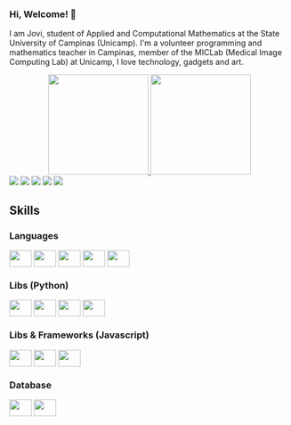 ### Hi, Welcome! 👋
I am Jovi, student of Applied and Computational Mathematics at the State University of Campinas (Unicamp).
I'm a volunteer programming and mathematics teacher in Campinas, member of the MICLab (Medical Image Computing Lab) at Unicamp, I love technology, gadgets and art.

<div align="center">
  <a href="https://github.com/Archesz">
  <img height="180em" src="https://github-readme-stats.vercel.app/api?username=Archesz&show_icons=true&theme=dark&include_all_commits=true&count_private=true"/>
  <img height="180em" src="https://github-readme-stats.vercel.app/api/top-langs/?username=Archesz&layout=compact&langs_count=7&theme=dark"/>
</div>
  
<div> 
  <a href="https://www.instagram.com/jovi.arch/" target="_blank"><img src="https://img.shields.io/badge/-Instagram-%23E4405F?style=for-the-badge&logo=instagram&logoColor=white" target="_blank"></a>
 	<a href="/" target="_blank"><img src="https://img.shields.io/badge/Medium-12100E?style=for-the-badge&logo=medium&logoColor=white" target="_blank"></a>
  <a href="/" target="_blank"><img src="https://img.shields.io/badge/Discord-7289DA?style=for-the-badge&logo=discord&logoColor=white" target="_blank"></a> 
  <a href = "mailto:jv86679@gmail.com"><img src="https://img.shields.io/badge/Gmail-D14836?style=for-the-badge&logo=gmail&logoColor=white" target="_blank"></a>
  <a href="https://www.linkedin.com/in/jovit/" target="_blank"><img src="https://img.shields.io/badge/-LinkedIn-%230077B5?style=for-the-badge&logo=linkedin&logoColor=white" target="_blank"></a> 
  
</div>
  
## Skills

### Languages
<div>
  <img align="center" height="30" width="40" src="https://cdn.jsdelivr.net/gh/devicons/devicon/icons/python/python-original.svg">
  <img align="center"height="30" width="40" src="https://cdn.jsdelivr.net/gh/devicons/devicon/icons/javascript/javascript-original.svg" />
  <img align="center"height="30" width="40" src="https://cdn.jsdelivr.net/gh/devicons/devicon/icons/c/c-original.svg" />
  <img align="center"height="30" width="40" src="https://cdn.jsdelivr.net/gh/devicons/devicon/icons/julia/julia-original.svg" />
  <img align="center"height="30" width="40" src="https://cdn.jsdelivr.net/gh/devicons/devicon/icons/cplusplus/cplusplus-original.svg" />
</div>

### Libs (Python)
<div>
  <img align="center"height="30" width="40" src="https://cdn.jsdelivr.net/gh/devicons/devicon/icons/pandas/pandas-original.svg" />
  <img align="center"height="30" width="40" src="https://cdn.jsdelivr.net/gh/devicons/devicon/icons/numpy/numpy-original.svg" />
  <img align="center"height="30" width="40" src="https://cdn.jsdelivr.net/gh/devicons/devicon/icons/flask/flask-original.svg" />
  <img align="center"height="30" width="40" src="https://cdn.jsdelivr.net/gh/devicons/devicon/icons/tensorflow/tensorflow-original.svg" />
</div>

### Libs & Frameworks (Javascript)
<div>
  <img align="center"height="30" width="40" src="https://cdn.jsdelivr.net/gh/devicons/devicon/icons/react/react-original.svg" />
  <img align="center"height="30" width="40" src="https://cdn.jsdelivr.net/gh/devicons/devicon/icons/electron/electron-original.svg" />
  <img align="center"height="30" width="40" src="https://cdn.jsdelivr.net/gh/devicons/devicon/icons/nodejs/nodejs-original.svg" />
</div>


### Database
<div>
  <img align="center"height="30" width="40" src="https://cdn.jsdelivr.net/gh/devicons/devicon/icons/nodejs/nodejs-original.svg" />
  <img align="center"height="30" width="40" src="https://cdn.jsdelivr.net/gh/devicons/devicon/icons/postgresql/postgresql-original.svg" />
</div>
 
<!--
**Archesz/Archesz** is a ✨ _special_ ✨ repository because its `README.md` (this file) appears on your GitHub profile.

Here are some ideas to get you started:

- 🔭 I’m currently working on ...
- 🌱 I’m currently learning ...
- 👯 I’m looking to collaborate on ...
- 🤔 I’m looking for help with ...
- 💬 Ask me about ...
- 📫 How to reach me: ...
- 😄 Pronouns: ...
- ⚡ Fun fact: ...
-->
